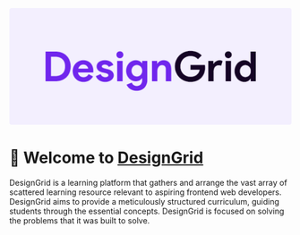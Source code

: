 ![image](https://raw.githubusercontent.com/Abiey2579/designgriddata/master/community/assets/images/logo512.png)

# 👋 Welcome to [**DesignGrid**](https://designgrid.com.ng)

DesignGrid is a learning platform that gathers and arrange the vast array of scattered learning resource relevant to aspiring frontend web developers. DesignGrid aims to provide a meticulously structured curriculum, guiding students through the essential concepts. DesignGrid is focused on solving the problems that it was built to solve.
